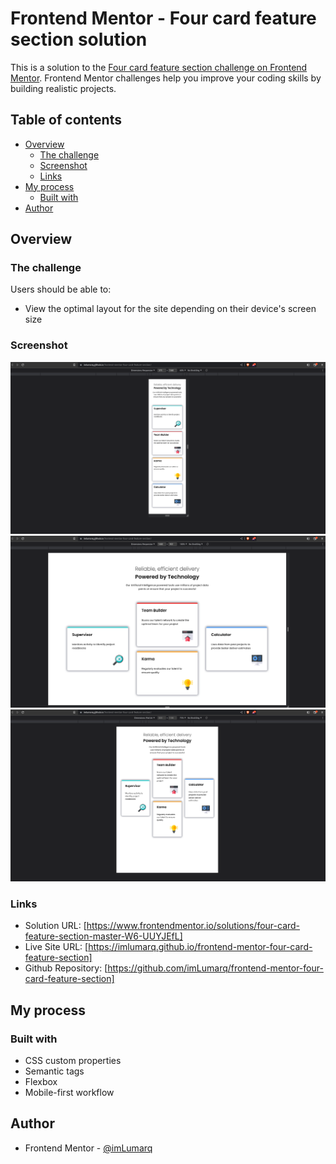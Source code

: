 # Frontend Mentor - Four card feature section solution

This is a solution to the [Four card feature section challenge on Frontend Mentor](https://www.frontendmentor.io/challenges/four-card-feature-section-weK1eFYK). Frontend Mentor challenges help you improve your coding skills by building realistic projects.

## Table of contents

- [Overview](#overview)
  - [The challenge](#the-challenge)
  - [Screenshot](#screenshot)
  - [Links](#links)
- [My process](#my-process)
  - [Built with](#built-with)
- [Author](#author)

## Overview

### The challenge

Users should be able to:

- View the optimal layout for the site depending on their device's screen size

### Screenshot

![mobile 375x1360](./screenshots/mobile-375px.png)
![desktop 1440x922](./screenshots/dekstop-1440px.png)
![ipad air](./screenshots/ipad-air.png)

### Links

- Solution URL: [https://www.frontendmentor.io/solutions/four-card-feature-section-master-W6-UUYJEfL]
- Live Site URL: [https://imlumarq.github.io/frontend-mentor-four-card-feature-section]
- Github Repository: [https://github.com/imLumarq/frontend-mentor-four-card-feature-section]

## My process

### Built with

- CSS custom properties
- Semantic tags
- Flexbox
- Mobile-first workflow

## Author

- Frontend Mentor - [@imLumarq](https://www.frontendmentor.io/profile/imLumarq)
